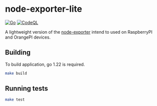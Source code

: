 # node-exporter-lite

[![Go](https://github.com/DiLRandI/node-exporter-lite/actions/workflows/go.yml/badge.svg?branch=main)](https://github.com/DiLRandI/node-exporter-lite/actions/workflows/go.yml)
[![CodeQL](https://github.com/DiLRandI/node-exporter-lite/actions/workflows/codeql.yml/badge.svg?branch=main)](https://github.com/DiLRandI/node-exporter-lite/actions/workflows/codeql.yml)

A lightweight version of the [node-exporter](https://github.com/prometheus/node_exporter) intend to used on RaspberryPI and OrangePI devices.

## Building

To build application, go 1.22 is required.

```bash
make build
```

## Running tests

 ```bash
make test
 ```
